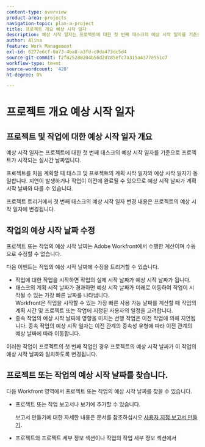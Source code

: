 ```yaml
---
content-type: overview
product-area: projects
navigation-topic: plan-a-project
title: 프로젝트 개요 예상 시작 일자
description: 예상 시작 일자는 프로젝트에 대한 첫 번째 태스크의 예상 시작 일자를 기준으로 프로젝트가 시작되는 실시간 날짜입니다.
author: Alina
feature: Work Management
exl-id: 6277e6cf-0a73-4ba8-a3fd-c0da473dc5d4
source-git-commit: f2f825280204b56d2dc85efc7a315a4377e551c7
workflow-type: tm+mt
source-wordcount: '428'
ht-degree: 0%

---
```


# 프로젝트 개요 예상 시작 일자

## 프로젝트 및 작업에 대한 예상 시작 일자 개요

예상 시작 일자는 프로젝트에 대한 첫 번째 태스크의 예상 시작 일자를 기준으로 프로젝트가 시작되는 실시간 날짜입니다. 

프로젝트를 처음 계획할 때 태스크 및 프로젝트의 계획 시작 일자와 예상 시작 일자가 동일합니다. 지연이 발생하거나 작업이 이전에 완료될 수 있으므로 예상 시작 날짜가 계획 시작 날짜와 다를 수 있습니다. 

프로젝트 트리거에서 첫 번째 태스크의 예상 시작 일자 변경 내용은 프로젝트의 예상 시작 일자에 변경됩니다. 

## 작업의 예상 시작 날짜 수정

프로젝트 또는 작업의 예상 시작 날짜는 Adobe Workfront에서 수행한 계산이며 수동으로 수정할 수 없습니다. 

다음 이벤트는 작업의 예상 시작 날짜에 수정을 트리거할 수 있습니다.

* 작업에 대한 작업을 시작하면 작업의 실제 시작 날짜가 예상 시작 날짜가 됩니다.
* 태스크의 계획 시작 날짜가 경과하면 예상 시작 날짜가 미래로 이동하여 작업이 시작될 수 있는 가장 빠른 날짜를 나타냅니다.\
   Workfront은 작업을 시작할 수 있는 가장 빠른 사용 가능 날짜를 계산할 때 작업의 계획 시간 및 프로젝트 또는 작업에 지정된 사용자의 일정을 고려합니다. 
* 종속 작업의 예상 시작 날짜에 영향을 미치는 선행 작업은 이전 작업에 의해 지연됩니다. 종속 작업의 예상 시작 일자는 이전 관계의 종속성 유형에 따라 이전 관계의 예상 날짜에 따라 이동합니다. 

이러한 작업이 프로젝트의 첫 번째 작업인 경우 프로젝트의 예상 시작 날짜가 이 작업의 예상 시작 날짜와 일치하도록 변경됩니다. 

## 프로젝트 또는 작업의 예상 시작 날짜를 찾습니다.

다음 Workfront 영역에서 프로젝트 또는 작업의 예상 시작 날짜를 찾을 수 있습니다.

* 프로젝트 또는 작업 보고서나 보기에 추가할 수 있습니다.

   보고서 만들기에 대한 자세한 내용은 문서를 참조하십시오 [사용자 지정 보고서 만들기](../../../reports-and-dashboards/reports/creating-and-managing-reports/create-custom-report.md).

* 프로젝트의 프로젝트 세부 정보 섹션이나 작업의 작업 세부 정보 섹션에서
